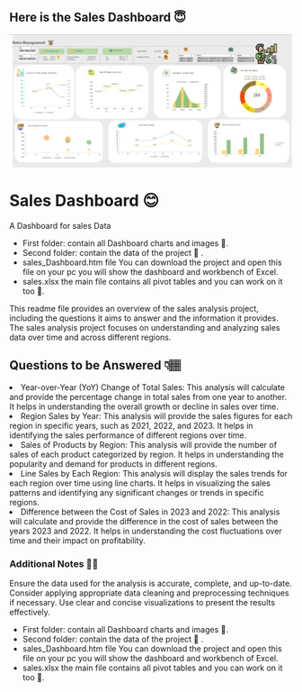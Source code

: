 <h2> Here is the Sales Dashboard 😇</h2>
  <img src="dash1.PNG">

<h1> Sales Dashboard 😊</h1>
<p1>A Dashboard for sales Data </p1>
<ul>
 <li> First folder: contain all Dashboard charts and images 📂.</li>
 <li> Second folder: contain the data of the project 📄 .</li>
 <li> sales_Dashboard.htm file You can download the project and open this file on your pc you will show the dashboard and workbench of Excel.</li>
<li>  sales.xlsx the main file contains all pivot tables and you can work on it too 🔎.</li>
</ul>
<p1>This readme file provides an overview of the sales analysis project, including the questions it aims to answer and the information it provides. The sales analysis project focuses on understanding and analyzing sales data over time and across different regions.

<h2>Questions to be Answered 👇🏽</h2>
<li>Year-over-Year (YoY) Change of Total Sales: This analysis will calculate and provide the percentage change in total sales from one year to another. It helps in understanding the overall growth or decline in sales over time.</li>

<li>Region Sales by Year: This analysis will provide the sales figures for each region in specific years, such as 2021, 2022, and 2023.
 It helps in identifying the sales performance of different regions over time.</li>

<li>Sales of Products by Region: This analysis will provide the number of sales of each product categorized by region. 
 It helps in understanding the popularity and demand for products in different regions.</li>

<li>Line Sales by Each Region: This analysis will display the sales trends for each region over time using line charts. It helps in visualizing the sales patterns and identifying any significant changes or trends in specific regions.</li>

<li>Difference between the Cost of Sales in 2023 and 2022: This analysis will calculate and provide the difference in the cost of sales between the years 2023 and 2022. It helps in understanding the cost fluctuations over time and their impact on profitability.</li>


<h3>Additional Notes ✍🏽</h3>
<p1>Ensure the data used for the analysis is accurate, complete, and up-to-date.
Consider applying appropriate data cleaning and preprocessing techniques if necessary.
Use clear and concise visualizations to present the results effectively.</p1>

<ul>
 <li> First folder: contain all Dashboard charts and images 📂.</li>
 <li> Second folder: contain the data of the project 📄 .</li>
 <li> sales_Dashboard.htm file You can download the project and open this file on your pc you will show the dashboard and workbench of Excel.</li>
<li>  sales.xlsx the main file contains all pivot tables and you can work on it too 🔎.</li>
</ul>

</p1>
  

  

